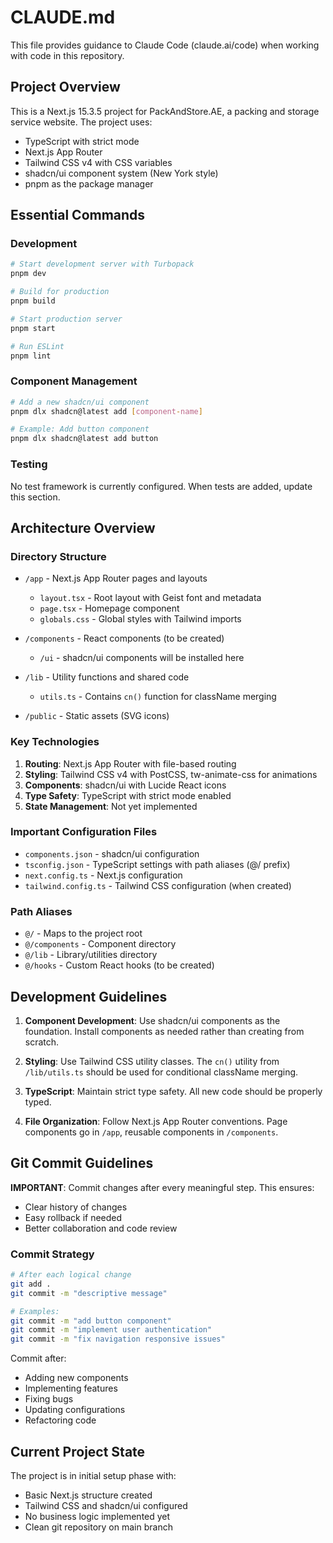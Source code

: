 # CLAUDE.md

This file provides guidance to Claude Code (claude.ai/code) when working with code in this repository.

## Project Overview

This is a Next.js 15.3.5 project for PackAndStore.AE, a packing and storage service website. The project uses:
- TypeScript with strict mode
- Next.js App Router
- Tailwind CSS v4 with CSS variables
- shadcn/ui component system (New York style)
- pnpm as the package manager

## Essential Commands

### Development
```bash
# Start development server with Turbopack
pnpm dev

# Build for production
pnpm build

# Start production server
pnpm start

# Run ESLint
pnpm lint
```

### Component Management
```bash
# Add a new shadcn/ui component
pnpm dlx shadcn@latest add [component-name]

# Example: Add button component
pnpm dlx shadcn@latest add button
```

### Testing
No test framework is currently configured. When tests are added, update this section.

## Architecture Overview

### Directory Structure
- `/app` - Next.js App Router pages and layouts
  - `layout.tsx` - Root layout with Geist font and metadata
  - `page.tsx` - Homepage component
  - `globals.css` - Global styles with Tailwind imports
  
- `/components` - React components (to be created)
  - `/ui` - shadcn/ui components will be installed here
  
- `/lib` - Utility functions and shared code
  - `utils.ts` - Contains `cn()` function for className merging

- `/public` - Static assets (SVG icons)

### Key Technologies
1. **Routing**: Next.js App Router with file-based routing
2. **Styling**: Tailwind CSS v4 with PostCSS, tw-animate-css for animations
3. **Components**: shadcn/ui with Lucide React icons
4. **Type Safety**: TypeScript with strict mode enabled
5. **State Management**: Not yet implemented

### Important Configuration Files
- `components.json` - shadcn/ui configuration
- `tsconfig.json` - TypeScript settings with path aliases (@/ prefix)
- `next.config.ts` - Next.js configuration
- `tailwind.config.ts` - Tailwind CSS configuration (when created)

### Path Aliases
- `@/` - Maps to the project root
- `@/components` - Component directory
- `@/lib` - Library/utilities directory
- `@/hooks` - Custom React hooks (to be created)

## Development Guidelines

1. **Component Development**: Use shadcn/ui components as the foundation. Install components as needed rather than creating from scratch.

2. **Styling**: Use Tailwind CSS utility classes. The `cn()` utility from `/lib/utils.ts` should be used for conditional className merging.

3. **TypeScript**: Maintain strict type safety. All new code should be properly typed.

4. **File Organization**: Follow Next.js App Router conventions. Page components go in `/app`, reusable components in `/components`.

## Git Commit Guidelines

**IMPORTANT**: Commit changes after every meaningful step. This ensures:
- Clear history of changes
- Easy rollback if needed
- Better collaboration and code review

### Commit Strategy
```bash
# After each logical change
git add .
git commit -m "descriptive message"

# Examples:
git commit -m "add button component"
git commit -m "implement user authentication"
git commit -m "fix navigation responsive issues"
```

Commit after:
- Adding new components
- Implementing features
- Fixing bugs
- Updating configurations
- Refactoring code

## Current Project State

The project is in initial setup phase with:
- Basic Next.js structure created
- Tailwind CSS and shadcn/ui configured
- No business logic implemented yet
- Clean git repository on main branch